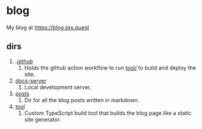 # blog
My blog at <https://blog.jjss.quest>


## dirs
1. [.github](./.github/)
    1. Holds the github action workflow to run [tool/](./tool/) to build and deploy the site.
1. [docs-server](./docs-server/)
    1. Local development server.
1. [posts](./posts/)
    1. Dir for all the blog posts written in markdown.
1. [tool](./tool/)
    1. Custom TypeScript build tool that builds the blog page like a static site generator.